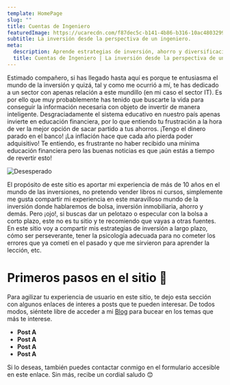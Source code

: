 ```yaml
---
template: HomePage
slug: ""
title: Cuentas de Ingeniero
featuredImage: https://ucarecdn.com/f87dec5c-b141-4b86-b316-10ac4803299a/
subtitle: La inversión desde la perspectiva de un ingeniero.
meta:
  description: Aprende estrategias de inversión, ahorro y diversificación.
  title: Cuentas de Ingeniero | La inversión desde la perspectiva de un ingeniero.
---
```

Estimado compañero, si has llegado hasta aquí es porque te entusiasma el mundo de la inversión y quizá, tal y como me ocurrió a mí, te has dedicado a un sector con apenas relación a este mundillo (en mi caso el sector IT). Es por ello que muy probablemente has tenido que buscarte la vida para conseguir la información necesaria con objeto de invertir de manera inteligente. Desgraciadamente el sistema educativo en nuestro país apenas invierte en educación financiera, por lo que entiendo tu frustración a la hora de ver la mejor opción de sacar partido a tus ahorros. ¡Tengo el dinero parado en el banco! ¡La inflación hace que cada año pierda poder adquisitivo! Te entiendo, es frustrante no haber recibido una mínima educación financiera pero las buenas noticias es que ¡aún estás a tiempo de revertir esto!

![Desesperado](https://ucarecdn.com/04a5d8d4-b47c-4620-abc2-5c6a42d545e7/ "Desesperado")

El propósito de este sitio es aportar mi experiencia de más de 10 años en el mundo de las inversiones, no pretendo vender libros ni cursos, simplemente me gusta compartir mi experiencia en este maravilloso mundo de la inversión donde hablaremos de bolsa, inversión inmobiliaria, ahorro y demás. Pero ¡ojo!, si buscas dar un pelotazo o especular con la bolsa a corto plazo, este no es tu sitio y te recomiendo que vayas a otras fuentes. En este sitio voy a compartir mis estrategias de inversión a largo plazo, cómo ser perseverante, tener la psicología adecuada para no cometer los errores que ya cometí en el pasado y que me sirvieron para aprender la lección, etc.

# Primeros pasos en el sitio 🚀

Para agilizar tu experiencia de usuario en este sitio, te dejo esta sección con algunos enlaces de interes a posts que te pueden interesar. De todos modos, siéntete libre de acceder a mi [Blog](/blog) para bucear en los temas que más te interese.

* **[](https://gatsbyjs.org)Post A**
* **Post A**
* **Post A**
* **Post A**

Si lo deseas, también puedes contactar conmigo en el formulario accesible en este enlace. Sin más, recibe un cordial saludo 😊